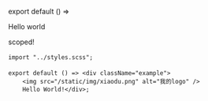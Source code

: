 export default () =>
    <div>
        Hello world
        <p>scoped!</p>
        <style jsx>{`
      p {
        color: blue;
      }
      div {
        background: red;
      }
      @media (max-width: 600px) {
        div {
          background: blue;
        }
      }
    `}</style>
        <style global jsx>{`
      body {
        background: black;
      }
    `}</style>
    </div>
    
    
    import "../styles.scss";
    
    export default () => <div className="example">
        <img src="/static/img/xiaodu.png" alt="我的logo" />
        Hello World!</div>;